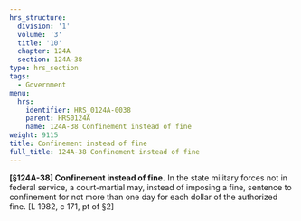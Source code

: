 ```yaml
---
hrs_structure:
  division: '1'
  volume: '3'
  title: '10'
  chapter: 124A
  section: 124A-38
type: hrs_section
tags:
  - Government
menu:
  hrs:
    identifier: HRS_0124A-0038
    parent: HRS0124A
    name: 124A-38 Confinement instead of fine
weight: 9115
title: Confinement instead of fine
full_title: 124A-38 Confinement instead of fine
---
```

**[§124A-38] Confinement instead of fine.** In the state military forces not in federal service, a court-martial may, instead of imposing a fine, sentence to confinement for not more than one day for each dollar of the authorized fine. [L 1982, c 171, pt of §2]